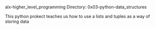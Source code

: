alx-higher_level_programming
Directory: 0x03-python-data_structures

This python prokect teaches us how to use a lists
and tuples as a way of storing data

